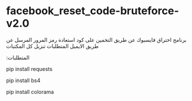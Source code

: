 # facebook_reset_code-bruteforce-v2.0


برنامج اختراق فايسبوك عن طريق التخمين على كود استعادة رمز المرور المرسل عن طريق الايميل 
المتطلبات تنزيل كل المكتبات


:المتطلبات



pip install requests

pip install bs4 

pip install colorama
